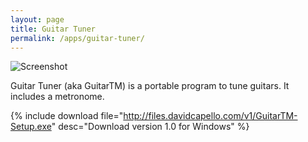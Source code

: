 ```yaml
---
layout: page
title: Guitar Tuner
permalink: /apps/guitar-tuner/
---
```


<img class="img-responsive" src="screenshot0.png" alt="Screenshot" />

Guitar Tuner (aka GuitarTM) is a portable program to tune guitars. It
includes a metronome.

{% include download file="http://files.davidcapello.com/v1/GuitarTM-Setup.exe" desc="Download version 1.0 for Windows" %}
